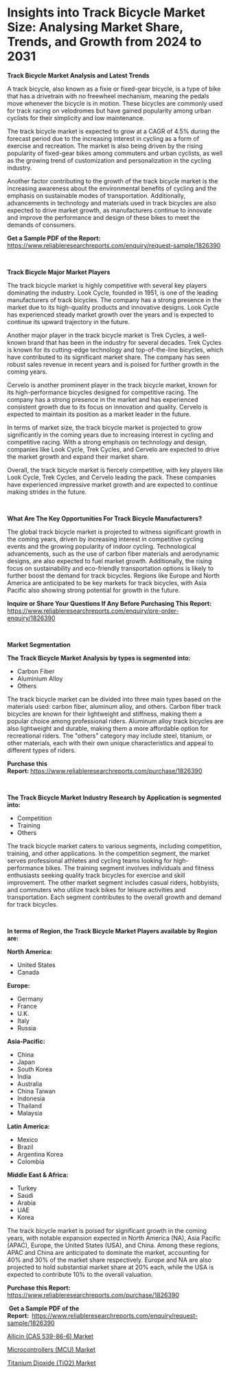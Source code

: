 <p><h1>Insights into Track Bicycle Market Size: Analysing Market Share, Trends, and Growth from 2024 to 2031</h1></p><p><strong>Track Bicycle Market Analysis and Latest Trends</strong></p>
<p><p>A track bicycle, also known as a fixie or fixed-gear bicycle, is a type of bike that has a drivetrain with no freewheel mechanism, meaning the pedals move whenever the bicycle is in motion. These bicycles are commonly used for track racing on velodromes but have gained popularity among urban cyclists for their simplicity and low maintenance.</p><p>The track bicycle market is expected to grow at a CAGR of 4.5% during the forecast period due to the increasing interest in cycling as a form of exercise and recreation. The market is also being driven by the rising popularity of fixed-gear bikes among commuters and urban cyclists, as well as the growing trend of customization and personalization in the cycling industry. </p><p>Another factor contributing to the growth of the track bicycle market is the increasing awareness about the environmental benefits of cycling and the emphasis on sustainable modes of transportation. Additionally, advancements in technology and materials used in track bicycles are also expected to drive market growth, as manufacturers continue to innovate and improve the performance and design of these bikes to meet the demands of consumers.</p></p>
<p><strong>Get a Sample PDF of the Report:&nbsp;</strong> <a href="https://www.reliableresearchreports.com/enquiry/request-sample/1826390">https://www.reliableresearchreports.com/enquiry/request-sample/1826390</a></p>
<p>&nbsp;</p>
<p><strong>Track Bicycle Major Market Players</strong></p>
<p><p>The track bicycle market is highly competitive with several key players dominating the industry. Look Cycle, founded in 1951, is one of the leading manufacturers of track bicycles. The company has a strong presence in the market due to its high-quality products and innovative designs. Look Cycle has experienced steady market growth over the years and is expected to continue its upward trajectory in the future.</p><p>Another major player in the track bicycle market is Trek Cycles, a well-known brand that has been in the industry for several decades. Trek Cycles is known for its cutting-edge technology and top-of-the-line bicycles, which have contributed to its significant market share. The company has seen robust sales revenue in recent years and is poised for further growth in the coming years.</p><p>Cervelo is another prominent player in the track bicycle market, known for its high-performance bicycles designed for competitive racing. The company has a strong presence in the market and has experienced consistent growth due to its focus on innovation and quality. Cervelo is expected to maintain its position as a market leader in the future.</p><p>In terms of market size, the track bicycle market is projected to grow significantly in the coming years due to increasing interest in cycling and competitive racing. With a strong emphasis on technology and design, companies like Look Cycle, Trek Cycles, and Cervelo are expected to drive the market growth and expand their market share.</p><p>Overall, the track bicycle market is fiercely competitive, with key players like Look Cycle, Trek Cycles, and Cervelo leading the pack. These companies have experienced impressive market growth and are expected to continue making strides in the future.</p></p>
<p>&nbsp;</p>
<p><strong>What Are The Key Opportunities For Track Bicycle Manufacturers?</strong></p>
<p><p>The global track bicycle market is projected to witness significant growth in the coming years, driven by increasing interest in competitive cycling events and the growing popularity of indoor cycling. Technological advancements, such as the use of carbon fiber materials and aerodynamic designs, are also expected to fuel market growth. Additionally, the rising focus on sustainability and eco-friendly transportation options is likely to further boost the demand for track bicycles. Regions like Europe and North America are anticipated to be key markets for track bicycles, with Asia Pacific also showing strong potential for growth in the future.</p></p>
<p><strong>Inquire or Share Your Questions If Any Before Purchasing This Report:</strong> <a href="https://www.reliableresearchreports.com/enquiry/pre-order-enquiry/1826390">https://www.reliableresearchreports.com/enquiry/pre-order-enquiry/1826390</a></p>
<p>&nbsp;</p>
<p><strong>Market Segmentation</strong></p>
<p><strong>The Track Bicycle Market Analysis by types is segmented into:</strong></p>
<p><ul><li>Carbon Fiber</li><li>Aluminium Alloy</li><li>Others</li></ul></p>
<p><p>The track bicycle market can be divided into three main types based on the materials used: carbon fiber, aluminum alloy, and others. Carbon fiber track bicycles are known for their lightweight and stiffness, making them a popular choice among professional riders. Aluminum alloy track bicycles are also lightweight and durable, making them a more affordable option for recreational riders. The "others" category may include steel, titanium, or other materials, each with their own unique characteristics and appeal to different types of riders.</p></p>
<p><strong>Purchase this Report:&nbsp;</strong><a href="https://www.reliableresearchreports.com/purchase/1826390">https://www.reliableresearchreports.com/purchase/1826390</a></p>
<p>&nbsp;</p>
<p><strong>The Track Bicycle Market Industry Research by Application is segmented into:</strong></p>
<p><ul><li>Competition</li><li>Training</li><li>Others</li></ul></p>
<p><p>The track bicycle market caters to various segments, including competition, training, and other applications. In the competition segment, the market serves professional athletes and cycling teams looking for high-performance bikes. The training segment involves individuals and fitness enthusiasts seeking quality track bicycles for exercise and skill improvement. The other market segment includes casual riders, hobbyists, and commuters who utilize track bikes for leisure activities and transportation. Each segment contributes to the overall growth and demand for track bicycles.</p></p>
<p>&nbsp;</p>
<p><strong>In terms of Region, the Track Bicycle Market Players available by Region are:</strong></p>
<p>
    <p> <strong> North America: </strong>
        <ul>
            <li>United States</li>
            <li>Canada</li>
        </ul>
        </p> 
    <p> <strong> Europe: </strong>
        <ul>
            <li>Germany</li>
            <li>France</li>
            <li>U.K.</li>
            <li>Italy</li>
            <li>Russia</li>
        </ul>
        </p> 
    <p> <strong> Asia-Pacific: </strong>
        <ul>
            <li>China</li>
            <li>Japan</li>
            <li>South Korea</li>
            <li>India</li>
            <li>Australia</li>
            <li>China Taiwan</li>
            <li>Indonesia</li>
            <li>Thailand</li>
            <li>Malaysia</li>
        </ul>
        </p> 
    <p> <strong> Latin America: </strong>
        <ul>
            <li>Mexico</li>
            <li>Brazil</li>
            <li>Argentina Korea</li>
            <li>Colombia</li>
        </ul>
        </p> 
    <p> <strong> Middle East & Africa: </strong>
        <ul>
            <li>Turkey</li>
            <li>Saudi</li>
            <li>Arabia</li>
            <li>UAE</li>
            <li>Korea</li>
        </ul>
    </p>
    </p>
<p><p>The track bicycle market is poised for significant growth in the coming years, with notable expansion expected in North America (NA), Asia Pacific (APAC), Europe, the United States (USA), and China. Among these regions, APAC and China are anticipated to dominate the market, accounting for 40% and 30% of the market share respectively. Europe and NA are also projected to hold substantial market share at 20% each, while the USA is expected to contribute 10% to the overall valuation.</p></p>
<p><strong>Purchase this Report: </strong><a href="https://www.reliableresearchreports.com/purchase/1826390">https://www.reliableresearchreports.com/purchase/1826390</a></p>
<p>&nbsp;<strong>Get a Sample PDF of the Report:&nbsp;&nbsp;</strong><a href="https://www.reliableresearchreports.com/enquiry/request-sample/1826390">https://www.reliableresearchreports.com/enquiry/request-sample/1826390</a></p>
<p><strong></strong></p>
<p><p><a href="https://view.publitas.com/reportprime-1/allicin-cas-539-86-6-market-provides-a-comprehensive-analysis-including-a-macro-overview-of-the-market-as-well-as-micro-details-such-as-market-size-and-competitive-landscape/">Allicin (CAS 539-86-6) Market</a></p><p><a href="https://view.publitas.com/reportprime-1/microcontrollers-mcu-market-growth-market-trends-covid-19-impact-and-forecasts-for-period-from-2023-2030/">Microcontrollers (MCU) Market</a></p><p><a href="https://view.publitas.com/reportprime-1/titanium-dioxide-tio2-market-research-report-provides-critical-insights-that-can-help-shape-business-development-and-investment-strategies/">Titanium Dioxide (TiO2) Market</a></p></p>